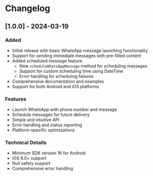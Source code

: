 # Changelog

## [1.0.0] - 2024-03-19

### Added
- Initial release with basic WhatsApp message launching functionality
- Support for sending immediate messages with pre-filled content
- Added scheduled message feature
  - New `scheduleWhatsAppMessage` method for scheduling messages
  - Support for custom scheduling time using DateTime
  - Error handling for scheduling failures
- Comprehensive documentation and examples
- Support for both Android and iOS platforms

### Features
- Launch WhatsApp with phone number and message
- Schedule messages for future delivery
- Simple and intuitive API
- Error handling and status reporting
- Platform-specific optimizations

### Technical Details
- Minimum SDK version 16 for Android
- iOS 9.0+ support
- Null safety support
- Comprehensive error handling
